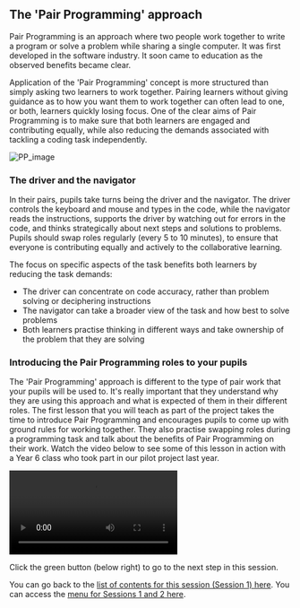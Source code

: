## The 'Pair Programming' approach

Pair Programming is an approach where two people work together to write a program or solve a problem while sharing a single computer. It was first developed in the software industry. It soon came to education as the observed benefits became clear.

Application of the 'Pair Programming' concept is more structured than simply asking two learners to work together. Pairing learners without giving guidance as to how you want them to work together can often lead to one, or both, learners quickly losing focus. One of the clear aims of Pair Programming is to make sure that both learners are engaged and contributing equally, while also reducing the  demands associated with tackling a coding task independently.

![PP_image](images/PPimage.jpg)

### The driver and the navigator

In their pairs, pupils take turns being the driver and the navigator. The driver controls the keyboard and mouse and types in the code, while the navigator reads the instructions, supports the driver by watching out for errors in the code, and thinks strategically about next steps and solutions to problems. Pupils should swap roles regularly (every 5 to 10 minutes), to ensure that everyone is contributing equally and actively to the collaborative learning.

The focus on specific aspects of the task benefits both learners by reducing the task demands:
+ The driver can concentrate on code accuracy, rather than problem solving or deciphering instructions
+ The navigator can take a broader view of the task and how best to solve problems
+ Both learners practise thinking in different ways and take ownership of the problem that they are solving

### Introducing the Pair Programming roles to your pupils

The 'Pair Programming' approach is different to the type of pair work that your pupils will be used to. It's really important that they understand why they are using this approach and what is expected of them in their different roles. The first lesson that you will teach as part of the project takes the time to introduce Pair Programming and encourages pupils to come up with ground rules for working together. They also practise swapping roles during a programming task and talk about the benefits of Pair Programming on their work. Watch the video below to see some of this lesson in action with a Year 6 class who took part in our pilot project last year.

![PP_video](images/PPvideo.mp4)


Click the green button (below right) to go to the next step in this session.

You can go back to the [list of contents for this session (Session 1) here](https://projects.raspberrypi.org/en/projects/gbic-pair-programming-1).
You can access the [menu for Sessions 1 and 2 here](https://projects.raspberrypi.org/en/pathways/gbic-pair-programming-training).
